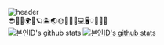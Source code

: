![header](https://capsule-render.vercel.app/api?type=Waving&color=random&height=270&section=header&text=🔥%20heedd%20🌌&fontSize=70)  
😎💨💫🌍🌌🪐🏝🌏🌞🌟🔥🔐💻🖥💡💪🤸‍♀️  
![본인ID's github stats](https://github-readme-stats.vercel.app/api?username=heedd&show_icons=true)
[![본인ID's github stats](https://github-readme-stats.vercel.app/api/top-langs/?username=heedd&show_icons=true&hide_border=true&title_color=004386&icon_color=004386&layout=compact)](https://github.com/heedd)
